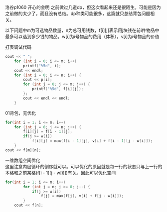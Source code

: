 洛谷p1060 开心的金明
之前做过几道dp，但这次看起来还是很陌生。可能是因为之前做的太少了，而且没有总结。dp种类可能很多，这篇就只总结背包问题相关。

以下问题中m为可选物品数量，n为总可用钱数，f[i][j]表示用j块钱在前i件物品中最多可以选到多少钱的物品。w[i]为i号物品的费用（体积），v[i]为i号物品的价值

打表调试代码  

```cpp
cout << " ";
	for (int i = 0; i <= m; i++)
		printf("%5d", i);
	cout << endl;
	for (int i = 0; i <= n; i++) {
		cout << p[i]; 
		for (int j = 0; j <= m; j++) {
			printf("%5d", f[i][j]);
		}; 
		cout << endl << endl;
	}
```

  
01背包，无优化
```cpp
for(int i = 1; i <= m; i++)
	for (int j = 0; j <= n; j++) {
		f[i][j] = f[i - 1][j];
		if(j >= w[i])
			f[i][j] = max(f[i - 1][j], v[i] + f[i - 1][j - w[i]]);
	}
cout << f[m][n];
```

一维数组空间优化  
这里注意内层循环的倒序就可以。可以优化的原因就是每一行的状态只与上一行的本格和之前某格(f[i - 1][j - w[i]])有关。因此可以优化空间
```cpp
for(int i = 1; i <= m; i++)
		for (int j = n; j >= 0; j--) {
			if(j >= w[i])
				f[j] = max(f[j], v[i] + f[j - w[i]]);
		}
	cout << f[n];
```
